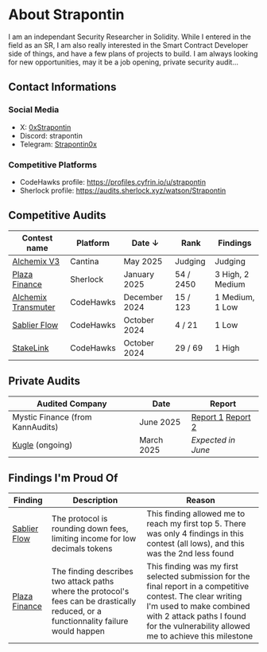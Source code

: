 # About Strapontin

I am an independant Security Researcher in Solidity. While I entered in the field as an SR, I am also really interested in the Smart Contract Developer side of things, and have a few plans of projects to build. I am always looking for new opportunities, may it be a job opening, private security audit...

## Contact Informations

### Social Media

- X: [0xStrapontin](https://x.com/0xStrapontin)
- Discord: strapontin
- Telegram: [Strapontin0x](https://t.me/Strapontin0x)

### Competitive Platforms

- CodeHawks profile: https://profiles.cyfrin.io/u/strapontin
- Sherlock profile: https://audits.sherlock.xyz/watson/Strapontin

## Competitive Audits

| Contest name                                                                         | Platform  | Date ↓        | Rank      | Findings         |
| ------------------------------------------------------------------------------------ | --------- | ------------- | --------- | ---------------- |
| [Alchemix V3](https://cantina.xyz/competitions/e68909e6-3491-4a94-a707-ecf0c89cf72a) | Cantina   | May 2025      | Judging   | Judging          |
| [Plaza Finance](https://audits.sherlock.xyz/contests/682)                            | Sherlock  | January 2025  | 54 / 2450 | 3 High, 2 Medium |
| [Alchemix Transmuter](https://codehawks.cyfrin.io/c/2024-12-alchemix)                | CodeHawks | December 2024 | 15 / 123  | 1 Medium, 1 Low  |
| [Sablier Flow](https://codehawks.cyfrin.io/c/2024-10-sablier)                        | CodeHawks | October 2024  | 4 / 21    | 1 Low            |
| [StakeLink](https://codehawks.cyfrin.io/c/2024-09-stakelink)                         | CodeHawks | October 2024  | 29 / 69   | 1 High           |

## Private Audits

| Audited Company                       | Date       | Report             |
| ------------------------------------- | ---------- | ------------------ |
| Mystic Finance (from KannAudits)      | June 2025  | [Report 1](https://github.com/Kann-Audits/Kann-Audits/blob/main/reports/pdf-format/Mystic%20Finance.pdf) [Report 2](https://github.com/Kann-Audits/Kann-Audits/blob/main/reports/pdf-format/Mystic%20Finance_v2.pdf)               |
| [Kugle](https://kugle.app/) (ongoing) | March 2025 | _Expected in June_ |

## Findings I'm Proud Of

| Finding                                                                                     | Description                                                                                                                           | Reason                                                                                                                                                                                                                          |
| ------------------------------------------------------------------------------------------- | ------------------------------------------------------------------------------------------------------------------------------------- | ------------------------------------------------------------------------------------------------------------------------------------------------------------------------------------------------------------------------------- |
| [Sablier Flow](https://codehawks.cyfrin.io/c/2024-10-sablier/s/295)                         | The protocol is rounding down fees, limiting income for low decimals tokens                                                           | This finding allowed me to reach my first top 5. There was only 4 findings in this contest (all lows), and this was the 2nd less found                                                                                          |
| [Plaza Finance](https://github.com/sherlock-audit/2024-12-plaza-finance-judging/issues/891) | The finding describes two attack paths where the protocol's fees can be drastically reduced, or a functionnality failure would happen | This finding was my first selected submission for the final report in a competitive contest. The clear writing I'm used to make combined with 2 attack paths I found for the vulnerability allowed me to achieve this milestone |
